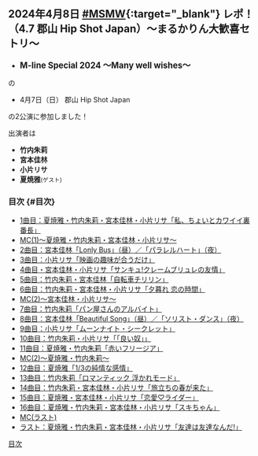 ## 2024年4月8日 [#MSMW](https://twitter.com/search?q=%23MSMW){:target="_blank"} レポ！（4.7 郡山 Hip Shot Japan）～まるかりん大歓喜セトリ～ 


* <big>**M-line Special 2024 ～Many well wishes～**</big>

の

* 4月7日（日） 郡山 Hip Shot Japan

の2公演に参加しました！

出演者は

* **竹内朱莉**
* **宮本佳林**
* **小片リサ**
* **夏焼雅**<small>(ゲスト)</small>

### 目次 {#目次}

* [1曲目：夏焼雅・竹内朱莉・宮本佳林・小片リサ「私、ちょいとカワイイ裏番長」](#song1)
* [MC(1)～夏焼雅・竹内朱莉・宮本佳林・小片リサ～](#MC1)
* [2曲目：宮本佳林「Lonly Bus」（昼）／「パラレルハート」（夜）](#song2)
* [3曲目：小片リサ「映画の趣味が合うだけ」](#song3)
* [4曲目・宮本佳林・小片リサ「サンキュ!クレームブリュレの友情」](#song4)
* [5曲目：竹内朱莉・宮本佳林「自転車チリリン」](#song5)
* [6曲目：竹内朱莉・宮本佳林・小片リサ「夕暮れ 恋の時間」](#song6)
* [MC(2)～宮本佳林・小片リサ～](#MC2)
* [7曲目：竹内朱莉「パン屋さんのアルバイト」](#song7)
* [8曲目：宮本佳林「Beautiful Song」（昼）／「ソリスト・ダンス」（夜）](#song8)
* [9曲目：小片リサ「ムーンナイト・シークレット」](#song9)
* [10曲目：竹内朱莉・小片リサ「「良い奴」」](#song10)
* [11曲目：夏焼雅・竹内朱莉「赤いフリージア」](#song11)
* [MC(2)～夏焼雅・竹内朱莉～](#MC2)
* [12曲目：夏焼雅「1/3の純情な感情」](#song12)
* [13曲目：竹内朱莉「ロマンティック 浮かれモード」](#song13)
* [14曲目：竹内朱莉・宮本佳林・小片リサ「旅立ちの春が来た」](#song14)
* [15曲目：夏焼雅・宮本佳林・小片リサ「恋愛♡ライダー」](#song15)
* [16曲目：夏焼雅・竹内朱莉・宮本佳林・小片リサ「スキちゃん」](#song16)
* [MC(ラスト)](#MC3)
* [ラスト：夏焼雅・竹内朱莉・宮本佳林・小片リサ「友達は友達なんだ!」](#song17)


[<i class="fa-solid fa-square-caret-up"></i> 目次](#目次)
